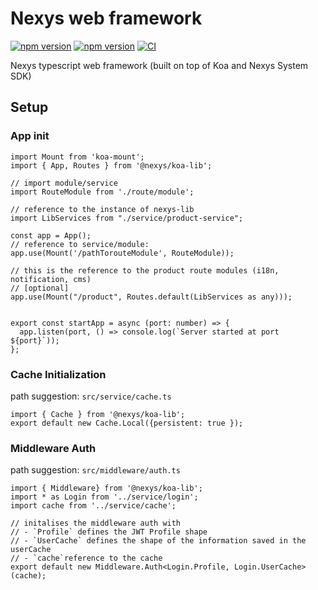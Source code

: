 # Nexys web framework

[![npm version](https://badge.fury.io/js/%40nexys%2Fkoa-lib.svg)](https://www.npmjs.com/package/@nexys/koa-lib)
[![npm version](https://img.shields.io/npm/v/@nexys/koa-lib.svg)](https://www.npmjs.com/package/@nexys/koa-lib)
[![CI](https://github.com/Nexysweb/koa-lib-ts/workflows/CI/badge.svg)](https://github.com/Nexysweb/koa-lib-ts/actions)

Nexys typescript web framework (built on top of Koa and Nexys System SDK)

## Setup

### App init
```
import Mount from 'koa-mount';
import { App, Routes } from '@nexys/koa-lib';

// import module/service
import RouteModule from './route/module';

// reference to the instance of nexys-lib
import LibServices from "./service/product-service";

const app = App();
// reference to service/module: 
app.use(Mount('/pathTorouteModule', RouteModule));

// this is the reference to the product route modules (i18n, notification, cms)
// [optional]
app.use(Mount("/product", Routes.default(LibServices as any)));


export const startApp = async (port: number) => {
  app.listen(port, () => console.log(`Server started at port ${port}`));
};
```

### Cache Initialization

path suggestion: `src/service/cache.ts`

```
import { Cache } from '@nexys/koa-lib';
export default new Cache.Local({persistent: true });
```

### Middleware Auth

path suggestion: `src/middleware/auth.ts`

```
import { Middleware} from '@nexys/koa-lib';
import * as Login from '../service/login';
import cache from '../service/cache';

// initalises the middleware auth with
// - `Profile` defines the JWT Profile shape
// - `UserCache` defines the shape of the information saved in the userCache
// - `cache`reference to the cache
export default new Middleware.Auth<Login.Profile, Login.UserCache>(cache);
```

